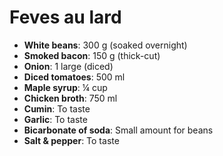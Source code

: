 # Feves au lard

- **White beans**: 300 g (soaked overnight)
- **Smoked bacon**: 150 g (thick-cut)
- **Onion**: 1 large (diced)
- **Diced tomatoes**: 500 ml
- **Maple syrup**: ¼ cup
- **Chicken broth**: 750 ml
- **Cumin**: To taste
- **Garlic**: To taste
- **Bicarbonate of soda**: Small amount for beans
- **Salt & pepper**: To taste
